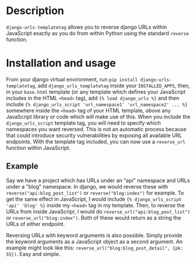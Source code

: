 # Description
`django-urls-templatetag` allows you to reverse django URLs within JavaScript exactly as you do from within Python using the standard `reverse` function.

# Installation and usage
From your django virtual environment, run `pip install django-urls-templatetag`, add `django_urls_templatetag` inside your `INSTALLED_APPS`, then, in your `base.html` template (or any template which defines your JavaScript includes in the HTML `<head>` tag), add `{% load django_urls %}` and then include `{% django_urls_script 'url_namespace1' 'url_namespace2' ... %}` somewhere inside the `<head>` tag of your HTML template, *above* any JavaScript library or code which will make use of this. When you include the `django_urls_script` template tag, you will need to specify which namespaces you want reversed. This is not an automatic process because that could introduce security vulnerabilities by exposing all available URL endpoints. With the template tag included, you can now use a `reverse_url` function within JavaScript.

## Example
Say we have a project which has URLs under an "api" namespace and URLs under a "blog" namespace. In django, we would reverse these with `reverse("api:blog_post_list")` or `reverse("blog:index")` for example. To get the same effect in JavaScript, I would include `{% django_urls_script 'api' 'blog' %}` inside my `<head>` tag in my template. Then, to reverse the URLs from inside JavaScripr, I would do `reverse_url("api:blog_post_list")` or `reverse_url("blog:index")`. Both of these would return as a string the URLs of either endpoint.

Reversing URLs with keyword arguments is also possible. Simply provide the keyword arguments as a JavaScript object as a second argument. An example might look like this: `reverse_url("blog:blog_post_detail", {pk: 55})`. Easy and simple.
